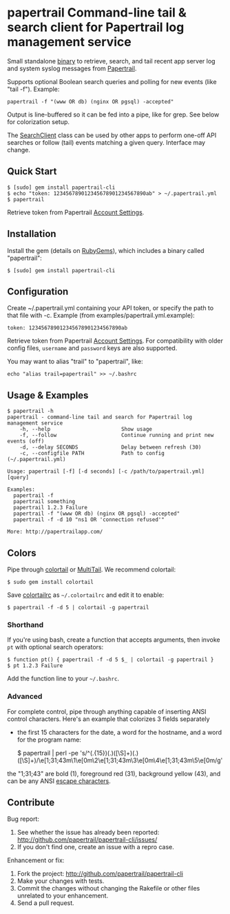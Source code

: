 # papertrail Command-line tail & search client for Papertrail log management service

Small standalone [binary] to retrieve, search, and tail recent app
server log and system syslog messages from [Papertrail].

Supports optional Boolean search queries and polling for new events
(like "tail -f"). Example:

    papertrail -f "(www OR db) (nginx OR pgsql) -accepted"

Output is line-buffered so it can be fed into a pipe, like for grep.
See below for colorization setup.

The [SearchClient] class can be used by other apps to perform one-off
API searches or follow (tail) events matching a given query. Interface
may change.


## Quick Start

    $ [sudo] gem install papertrail-cli
    $ echo "token: 123456789012345678901234567890ab" > ~/.papertrail.yml
    $ papertrail

Retrieve token from Papertrail [Account Settings].


## Installation

Install the gem (details on [RubyGems]), which includes a binary called 
"papertrail":

    $ [sudo] gem install papertrail-cli


## Configuration

Create ~/.papertrail.yml containing your API token, or specify the
path to that file with -c. Example (from
examples/papertrail.yml.example):

    token: 123456789012345678901234567890ab

Retrieve token from Papertrail [Account Settings]. For compatibility with 
older config files, `username` and `password` keys are also supported.

You may want to alias "trail" to "papertrail", like:

    echo "alias trail=papertrail" >> ~/.bashrc


## Usage & Examples

    $ papertrail -h
    papertrail - command-line tail and search for Papertrail log management service
        -h, --help                       Show usage
        -f, --follow                     Continue running and print new events (off)
        -d, --delay SECONDS              Delay between refresh (30)
        -c, --configfile PATH            Path to config (~/.papertrail.yml)

    Usage: papertrail [-f] [-d seconds] [-c /path/to/papertrail.yml] [query]

    Examples:
      papertrail -f
      papertrail something
      papertrail 1.2.3 Failure
      papertrail -f "(www OR db) (nginx OR pgsql) -accepted"
      papertrail -f -d 10 "ns1 OR 'connection refused'"

    More: http://papertrailapp.com/


## Colors

Pipe through [colortail] or [MultiTail]. We recommend colortail:

    $ sudo gem install colortail

Save [colortailrc] as `~/.colortailrc` and edit it to enable:

    $ papertrail -f -d 5 | colortail -g papertrail

### Shorthand

If you're using bash, create a function that accepts arguments, then 
invoke `pt` with optional search operators:

    $ function pt() { papertrail -f -d 5 $_ | colortail -g papertrail }
    $ pt 1.2.3 Failure

Add the function line to your `~/.bashrc`.

### Advanced

For complete control, pipe through anything capable of inserting ANSI
control characters. Here's an example that colorizes 3 fields separately
- the first 15 characters for the date, a word for the hostname, and a
word for the program name:

    $ papertrail | perl -pe 's/^(.{15})(.)([\S]+)(.)([\S]+)/\e[1;31;43m\1\e[0m\2\e[1;31;43m\3\e[0m\4\e[1;31;43m\5\e[0m/g'

the "1;31;43" are bold (1), foreground red (31), background yellow (43),
and can be any ANSI [escape characters].


## Contribute

Bug report:

1. See whether the issue has already been reported:
   http://github.com/papertrail/papertrail-cli/issues/
2. If you don't find one, create an issue with a repro case.

Enhancement or fix:

1. Fork the project:
   http://github.com/papertrail/papertrail-cli
2. Make your changes with tests.
3. Commit the changes without changing the Rakefile or other files unrelated 
to your enhancement.
4. Send a pull request.

[binary]: https://github.com/papertrail/papertrail-cli/blob/master/bin/papertrail
[Papertrail]: http://papertrailapp.com/
[SearchClient]: https://github.com/papertrail/papertrail-cli/blob/master/lib/papertrail/search_client.rb
[Account Settings]: https://papertrailapp.com/account
[RubyGems]: https://rubygems.org/gems/papertrail-cli
[colortail]: http://rubydoc.info/gems/colortail
[colortailrc]: https://github.com/papertrail/papertrail-cli/wiki/colortailrc
[MultiTail]: http://www.vanheusden.com/multitail/index.html
[escape characters]: http://en.wikipedia.org/wiki/ANSI_escape_code#Colors
